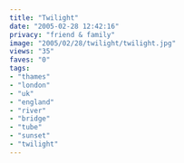 ```yaml
---
title: "Twilight"
date: "2005-02-28 12:42:16"
privacy: "friend & family"
image: "2005/02/28/twilight/twilight.jpg"
views: "35"
faves: "0"
tags:
- "thames"
- "london"
- "uk"
- "england"
- "river"
- "bridge"
- "tube"
- "sunset"
- "twilight"
---
```


